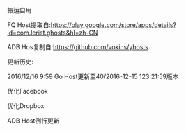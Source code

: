 搬运自用


FQ Host提取自:https://play.google.com/store/apps/details?id=com.lerist.ghosts&hl=zh-CN


ADB Hos复制自:https://github.com/vokins/yhosts

更新历史:

2016/12/16 9:59
Go Host更新至40/2016-12-15 123:21:59版本

优化Facebook

优化Dropbox

ADB Host例行更新
